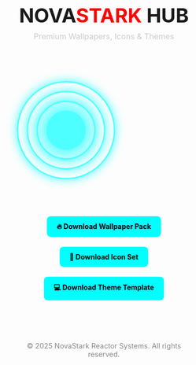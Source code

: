 <!DOCTYPE html>
<html lang="en">
<head>
  <meta charset="UTF-8" />
  <meta name="viewport" content="width=device-width, initial-scale=1.0" />
  <title>NovaStark Hub - Wallpapers, Icons, Themes</title>
  <link href="https://fonts.googleapis.com/css2?family=Orbitron:wght@600&display=swap" rel="stylesheet">
  <style>
    * {
      margin: 0;
      padding: 0;
      box-sizing: border-box;
    }

    body {
      background: radial-gradient(circle at center, #000 60%, #111 100%);
      font-family: 'Orbitron', sans-serif;
      color: #0ff;
      min-height: 100vh;
      display: flex;
      flex-direction: column;
      align-items: center;
    }

    header {
      margin-top: 30px;
      text-align: center;
    }

    header h1 {
      font-size: 2.5rem;
    }

    header h1 span {
      color: #f00;
    }

    header p {
      font-size: 1rem;
      color: #ccc;
      margin-top: 8px;
    }

    .reactor {
      position: relative;
      width: 250px;
      height: 250px;
      margin-top: 40px;
      animation: pulse 3s infinite alternate ease-in-out;
    }

    .core {
      position: absolute;
      width: 80px;
      height: 80px;
      background: #0ff;
      border-radius: 50%;
      top: 50%;
      left: 50%;
      transform: translate(-50%, -50%);
      box-shadow: 0 0 30px #0ff, 0 0 60px #0ff;
      z-index: 2;
    }

    .glow {
      position: absolute;
      width: 160px;
      height: 160px;
      border-radius: 50%;
      background: radial-gradient(circle, rgba(0,255,255,0.4) 30%, transparent 70%);
      top: 50%;
      left: 50%;
      transform: translate(-50%, -50%);
      z-index: 1;
    }

    .ring {
      position: absolute;
      border: 3px solid #0ff;
      border-radius: 50%;
      box-shadow: 0 0 20px #0ff;
    }

    .r1 { width: 120px; height: 120px; top: 50%; left: 50%; transform: translate(-50%, -50%); animation: spin 10s linear infinite; }
    .r2 { width: 160px; height: 160px; top: 50%; left: 50%; transform: translate(-50%, -50%); animation: spinReverse 15s linear infinite; }
    .r3 { width: 200px; height: 200px; top: 50%; left: 50%; transform: translate(-50%, -50%); animation: spin 20s linear infinite; }

    @keyframes pulse {
      from { transform: scale(1); opacity: 0.7; }
      to { transform: scale(1.1); opacity: 1; }
    }

    @keyframes spin {
      from { transform: translate(-50%, -50%) rotate(0deg); }
      to { transform: translate(-50%, -50%) rotate(360deg); }
    }

    @keyframes spinReverse {
      from { transform: translate(-50%, -50%) rotate(0deg); }
      to { transform: translate(-50%, -50%) rotate(-360deg); }
    }

    .downloads {
      margin: 50px 0;
      display: flex;
      flex-direction: column;
      align-items: center;
      gap: 20px;
    }

    .downloads a {
      padding: 12px 20px;
      background: #0ff;
      color: #000;
      text-decoration: none;
      font-weight: bold;
      border-radius: 8px;
      transition: all 0.3s ease;
    }

    .downloads a:hover {
      background: #0cc;
      transform: scale(1.05);
    }

    footer {
      margin-top: auto;
      padding: 20px;
      text-align: center;
      font-size: 0.9rem;
      color: #888;
    }
  </style>
</head>
<body>
  <header>
    <h1>NOVA<span>STARK</span> HUB</h1>
    <p>Premium Wallpapers, Icons & Themes</p>
  </header>

  <div class="reactor">
    <div class="core"></div>
    <div class="glow"></div>
    <div class="ring r1"></div>
    <div class="ring r2"></div>
    <div class="ring r3"></div>
  </div>

  <section class="downloads">
    <a href="#" download>🔥 Download Wallpaper Pack</a>
    <a href="#" download>🚀 Download Icon Set</a>
    <a href="#" download>💻 Download Theme Template</a>
  </section>

  <footer>
    <p>© 2025 NovaStark Reactor Systems. All rights reserved.</p>
  </footer>

  <script>
    console.log("🔋 NovaStark Arc Reactor: Core online.");

    const core = document.querySelector('.core');
    const glow = document.querySelector('.glow');
    let boosted = false;

    document.body.addEventListener('click', () => {
      boosted = !boosted;
      if (boosted) {
        core.style.boxShadow = "0 0 60px #0ff, 0 0 120px #0ff";
        glow.style.background = "radial-gradient(circle, rgba(0,255,255,0.8) 30%, transparent 70%)";
        console.log("⚡ Power boost engaged!");
      } else {
        core.style.boxShadow = "0 0 30px #0ff, 0 0 60px #0ff";
        glow.style.background = "radial-gradient(circle, rgba(0,255,255,0.4) 30%, transparent 70%)";
        console.log("⚡ Power back to normal.");
      }
    });
  </script>
</body>
</html>
